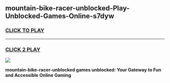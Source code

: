 
## mountain-bike-racer-unblocked-Play-Unblocked-Games-Online-s7dyw
<h3>
<a href="https://premium76.site?title=mountain-bike-racer-unblocked&ref=25A">CLICK TO PLAY</a></h3>
<hr>

<h3>
<a href="https://premium76.site?title=mountain-bike-racer-unblocked&ref=25A">CLICK 2 PLAY</a>
  
</h3>

<a href="https://premium76.site?title=mountain-bike-racer-unblocked&ref=25A"><img src="https://clearcache.store/games.png"></a>


**mountain-bike-racer-unblocked games unblocked: Your Gateway to Fun and Accessible Online Gaming**
